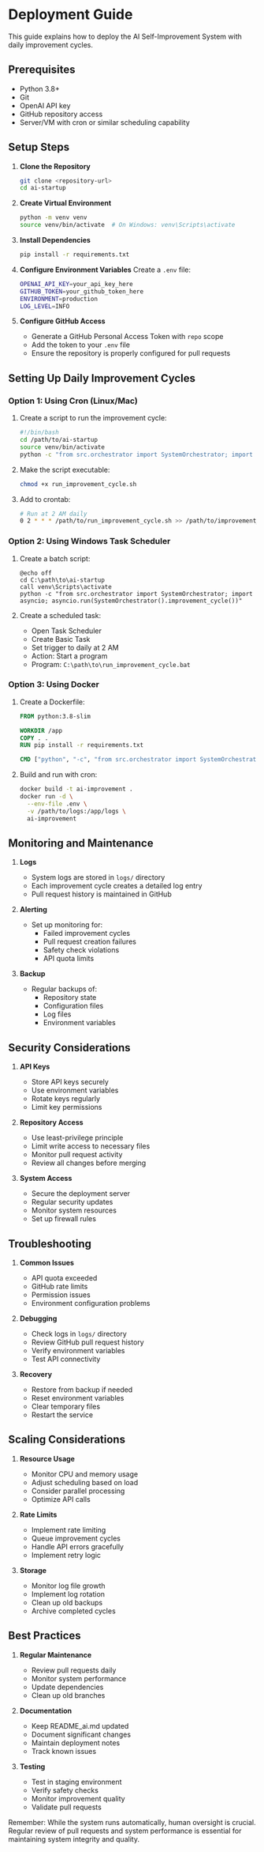 # Deployment Guide

This guide explains how to deploy the AI Self-Improvement System with daily improvement cycles.

## Prerequisites

- Python 3.8+
- Git
- OpenAI API key
- GitHub repository access
- Server/VM with cron or similar scheduling capability

## Setup Steps

1. **Clone the Repository**
   ```bash
   git clone <repository-url>
   cd ai-startup
   ```

2. **Create Virtual Environment**
   ```bash
   python -m venv venv
   source venv/bin/activate  # On Windows: venv\Scripts\activate
   ```

3. **Install Dependencies**
   ```bash
   pip install -r requirements.txt
   ```

4. **Configure Environment Variables**
   Create a `.env` file:
   ```bash
   OPENAI_API_KEY=your_api_key_here
   GITHUB_TOKEN=your_github_token_here
   ENVIRONMENT=production
   LOG_LEVEL=INFO
   ```

5. **Configure GitHub Access**
   - Generate a GitHub Personal Access Token with `repo` scope
   - Add the token to your `.env` file
   - Ensure the repository is properly configured for pull requests

## Setting Up Daily Improvement Cycles

### Option 1: Using Cron (Linux/Mac)

1. Create a script to run the improvement cycle:
   ```bash
   #!/bin/bash
   cd /path/to/ai-startup
   source venv/bin/activate
   python -c "from src.orchestrator import SystemOrchestrator; import asyncio; asyncio.run(SystemOrchestrator().improvement_cycle())"
   ```

2. Make the script executable:
   ```bash
   chmod +x run_improvement_cycle.sh
   ```

3. Add to crontab:
   ```bash
   # Run at 2 AM daily
   0 2 * * * /path/to/run_improvement_cycle.sh >> /path/to/improvement_logs.log 2>&1
   ```

### Option 2: Using Windows Task Scheduler

1. Create a batch script:
   ```batch
   @echo off
   cd C:\path\to\ai-startup
   call venv\Scripts\activate
   python -c "from src.orchestrator import SystemOrchestrator; import asyncio; asyncio.run(SystemOrchestrator().improvement_cycle())"
   ```

2. Create a scheduled task:
   - Open Task Scheduler
   - Create Basic Task
   - Set trigger to daily at 2 AM
   - Action: Start a program
   - Program: `C:\path\to\run_improvement_cycle.bat`

### Option 3: Using Docker

1. Create a Dockerfile:
   ```dockerfile
   FROM python:3.8-slim

   WORKDIR /app
   COPY . .
   RUN pip install -r requirements.txt

   CMD ["python", "-c", "from src.orchestrator import SystemOrchestrator; import asyncio; asyncio.run(SystemOrchestrator().improvement_cycle())"]
   ```

2. Build and run with cron:
   ```bash
   docker build -t ai-improvement .
   docker run -d \
     --env-file .env \
     -v /path/to/logs:/app/logs \
     ai-improvement
   ```

## Monitoring and Maintenance

1. **Logs**
   - System logs are stored in `logs/` directory
   - Each improvement cycle creates a detailed log entry
   - Pull request history is maintained in GitHub

2. **Alerting**
   - Set up monitoring for:
     - Failed improvement cycles
     - Pull request creation failures
     - Safety check violations
     - API quota limits

3. **Backup**
   - Regular backups of:
     - Repository state
     - Configuration files
     - Log files
     - Environment variables

## Security Considerations

1. **API Keys**
   - Store API keys securely
   - Use environment variables
   - Rotate keys regularly
   - Limit key permissions

2. **Repository Access**
   - Use least-privilege principle
   - Limit write access to necessary files
   - Monitor pull request activity
   - Review all changes before merging

3. **System Access**
   - Secure the deployment server
   - Regular security updates
   - Monitor system resources
   - Set up firewall rules

## Troubleshooting

1. **Common Issues**
   - API quota exceeded
   - GitHub rate limits
   - Permission issues
   - Environment configuration problems

2. **Debugging**
   - Check logs in `logs/` directory
   - Review GitHub pull request history
   - Verify environment variables
   - Test API connectivity

3. **Recovery**
   - Restore from backup if needed
   - Reset environment variables
   - Clear temporary files
   - Restart the service

## Scaling Considerations

1. **Resource Usage**
   - Monitor CPU and memory usage
   - Adjust scheduling based on load
   - Consider parallel processing
   - Optimize API calls

2. **Rate Limits**
   - Implement rate limiting
   - Queue improvement cycles
   - Handle API errors gracefully
   - Implement retry logic

3. **Storage**
   - Monitor log file growth
   - Implement log rotation
   - Clean up old backups
   - Archive completed cycles

## Best Practices

1. **Regular Maintenance**
   - Review pull requests daily
   - Monitor system performance
   - Update dependencies
   - Clean up old branches

2. **Documentation**
   - Keep README_ai.md updated
   - Document significant changes
   - Maintain deployment notes
   - Track known issues

3. **Testing**
   - Test in staging environment
   - Verify safety checks
   - Monitor improvement quality
   - Validate pull requests

Remember: While the system runs automatically, human oversight is crucial. Regular review of pull requests and system performance is essential for maintaining system integrity and quality. 
